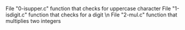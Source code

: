 File "0-isupper.c" function that checks for uppercase character
File "1-isdigit.c" function that checks for a digit \n
File "2-mul.c" function that multiplies two integers
